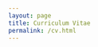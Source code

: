 ```yaml
---
layout: page
title: Curriculum Vitae
permalink: /cv.html
---
```


<object 
  data="/assets/ernanicv.pdf" 
  width="718" 
  height="1000" 
  type="application/pdf"></object>